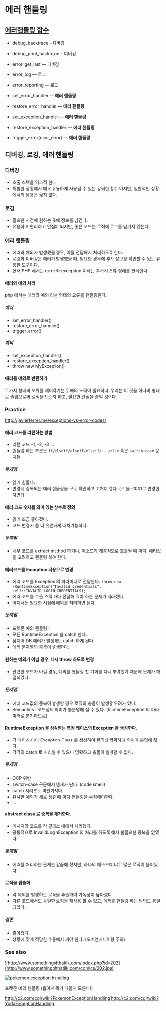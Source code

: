 # 에러 핸들링
## [에러핸들링 함수](http://php.net/manual/en/ref.errorfunc.php)
- debug_backtrace - 디버깅
- debug_print_backtrace - 디버깅
- error_get_last — 디버깅

- error_log — 로그
- error_reporting — 로그

- set_error_handler — **에러 핸들링**
- restore_error_handler — **에러 핸들링**

- set_exception_handler — **에러 핸들링**
- restore_exception_handler — **에러 핸들링**

- trigger_error(user_error) — **에러 핸들링**

## 디버깅, 로깅, 에러 핸들링

### 디버깅
- 호출 스택을 역추적 한다
- 특별한 상황에서 매우 유용하게 사용될 수 있는 강력한 함수 이지만, 일반적인 상황에서의 남용은 옳지 않다.

### 로깅
- 필요한 시점에 원하는 곳에 정보를 남긴다.
- 유용하고 편리하고 안심이 되지만, 좋은 코드는 로직에 로그를 남기지 않는다.

### 에러 핸들링
- 에러와 예외가 발생했을 경우, 이를 전담해서 처리하도록 한다.
- 로깅과 디버깅은 에러가 발생했을 때, 필요한 경우에 추가 정보를 확인할 수 있는 유용한 도구이다.
- 현재 PHP 에서는 error 와 exception 이라는 두가지 오류 형태를 관리한다.

#### 에러와 예외 처리
php 에서는 에러와 예외 라는 형태의 오류를 핸들링한다.

##### 에러
- set_error_handler()
- restore_error_handler()
- trigger_error()

##### 예외
- set_exception_handler()
- restore_exception_handler()
- throw new MyException()

#### 에러를 예외로 변환하기
두가지 형태의 오류를 제어하기는 두배의 노력이 필요하다.
우리는 이 것을 하나의 형태로 줄임으로써 로직을 단순화 하고, 필요한 관심을 줄일 것이다.

### Practice

http://javierferrer.me/exceptions-vs-error-codes/

#### 에러 코드를 리턴하는 방법
- 리턴 코드 -1, -2, -3 ...
- 핸들링 하는 부분은 `if/elseif/elseif/elseif/.../else` 혹은 `switch-case` 뭉치들

##### 문제점
- 읽기 힘들다.
- 변경시 중복되는 에러 핸들링을 모두 확인하고 고쳐야 한다. (-1 을 -1001로 변경한다면?)

#### 에러 코드 숫자를 의미 있는 상수로 정의
- 읽기 조금 좋아졌다.
- 코드 변경시 좀 더 유연하게 대처가능하다.

##### 문제점
- 내부 코드를 extract method 하거나, 메소드가 계층적으로 호출될 때 마다, 에러값을 고려하고 핸들링 해야 한다.

#### 에러코드를 Exception 사용으로 변경
- 에러 코드를 Exception 의 파라미터로 전달한다.
`throw new \RuntimeException("Invalid credentials", self::INVALID_LOGIN_CREDENTIALS);`
- 에러 코드를 호출 스택 마다 전달해 줘야 하는 문제가 사라졌다.
- 어디서든 필요한 시점에 예외를 처리하면 된다.

##### 문제점
- 포켓몬 예외 핸들링 !
- 모든 RuntimeException 을 catch 한다.
- 심지어 DB 에러가 발생해도 catch 하게 된다.
- 에러 문자열의 중복이 발생한다.

#### 원하는 예외가 아닐 경우, 다시 throw 하도록 변경
- 관련한 코드가 아닐 경우, 예외를 핸들링 할 기회를 다시 부여했기 때문에 문제가 해결되었다.

##### 문제점
- 에러 코드값의 중복이 발생할 경우 로직의 충돌이 발생할 우려가 있다.
- Semantics : 코드상의 의미가 불분명해 질 수 있다. (RuntimeException 의 파라미터로 분기하므로)

#### RuntimeException 을 상속받는 특정 케이스의 Exception 을 생성한다.
- 각 케이스 마다 Exception Class 를 생성하여 로직상 명확하고 의미가 분명해 졌다.
- 각각의 catch 로 처리할 수 있으니 명확하고 충돌이 발생할 수 없다.

##### 문제점
- OCP 위반
- switch-case 구문에서 냄새가 난다. (code smell)
- catch 시리즈도 마찬가지다.
- 유사한 예외가 새로 생길 때 마다 핸들링을 수정해야한다.
- ...

#### abstract class 로 중복을 제거한다.
- 메시지와 코드를 각 클래스 내에서 처리했다.
- 공통적으로 InvalidLoginException 의 처리를 하도록 해서 불필요한 중복을 없앴다.

##### 문제점
- 에러를 처리하는 문제는 깔끔해 졌지만, 하나의 메소드에 너무 많은 로직이 들어있다.

#### 로직을 캡슐화
- 각 예외를 발생하는 로직을 추출하여 가독성이 높아졌다.
- 다른 코드에서도 동일한 로직을 재사용 할 수 있고, 에러를 핸들링 하는 방법도 통일되었다.

##### 결론 
- 좋아졌다.
- 상황에 맞게 적당한 수준에서 써야 한다. (오버엔지니어링 주의)

### See also

![http://www.somethingofthatilk.com/index.php?id=202](http://www.somethingofthatilk.com/comics/202.jpg)

![pokemon exception handling](http://icetea09.com/wp-content/uploads/2014/05/exception-example.jpg)

포켓몬 예외 핸들링 (뽑아서 뭐가 나올지 모른다!)

http://c2.com/cgi/wiki?PokemonExceptionHandling
http://c2.com/cgi/wiki?YodaExceptionHandling
